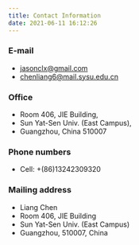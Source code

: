 ```yaml
---
title: Contact Information
date: 2021-06-11 16:12:26
---
```



### E-mail

* jasonclx@gmail.com
* chenliang6@mail.sysu.edu.cn

### Office

* Room 406, JIE Building,
* Sun Yat-Sen Univ. (East Campus),
* Guangzhou, China 510007

### Phone numbers

* Cell: +(86)13242309320

### Mailing address

* Liang Chen
* Room 406, JIE Building
* Sun Yat-Sen Univ. (East Campus)
* Guangzhou, 510007, China
